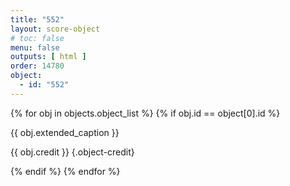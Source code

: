 ```yaml
---
title: "552"
layout: score-object
# toc: false
menu: false
outputs: [ html ]
order: 14780
object:
  - id: "552"
---
```


{% for obj in objects.object_list %}
{% if obj.id == object[0].id %}

{{ obj.extended_caption }}

{{ obj.credit }} {.object-credit}

{% endif %}
{% endfor %}
